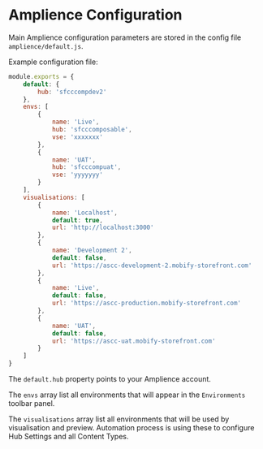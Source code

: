 # Amplience Configuration

Main Amplience configuration parameters are stored in the config file `amplience/default.js`.

Example configuration file:

```js
module.exports = {
    default: {
        hub: 'sfcccompdev2'
    },
    envs: [
        {
            name: 'Live',
            hub: 'sfcccomposable',
            vse: 'xxxxxxx'
        },
        {
            name: 'UAT',
            hub: 'sfcccompuat',
            vse: 'yyyyyyy'
        }
    ],
    visualisations: [
        {
            name: 'Localhost',
            default: true,
            url: 'http://localhost:3000'
        },
        {
            name: 'Development 2',
            default: false,
            url: 'https://ascc-development-2.mobify-storefront.com'
        },
        {
            name: 'Live',
            default: false,
            url: 'https://ascc-production.mobify-storefront.com'
        },
        {
            name: 'UAT',
            default: false,
            url: 'https://ascc-uat.mobify-storefront.com'
        }
    ]
}

```

The `default.hub` property points to your Amplience account.

The `envs` array list all environments that will appear in the `Environments` toolbar panel.

The `visualisations` array list all environments that will be used by visualisation and preview. Automation process is using these to configure Hub Settings and all Content Types.
